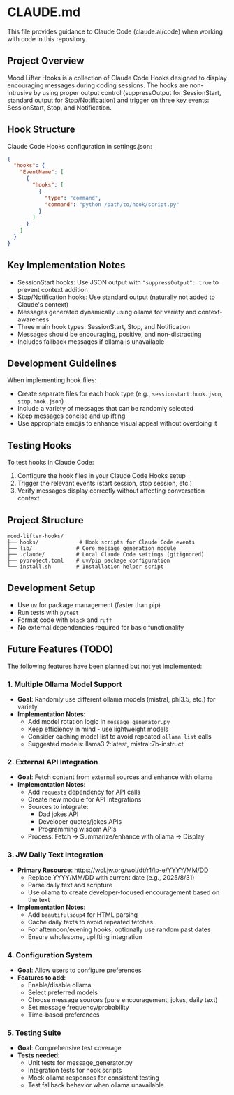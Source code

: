 # CLAUDE.md

This file provides guidance to Claude Code (claude.ai/code) when working with code in this repository.

## Project Overview

Mood Lifter Hooks is a collection of Claude Code Hooks designed to display encouraging messages during coding sessions. The hooks are non-intrusive by using proper output control (suppressOutput for SessionStart, standard output for Stop/Notification) and trigger on three key events: SessionStart, Stop, and Notification.

## Hook Structure

Claude Code Hooks configuration in settings.json:
```json
{
  "hooks": {
    "EventName": [
      {
        "hooks": [
          {
            "type": "command",
            "command": "python /path/to/hook/script.py"
          }
        ]
      }
    ]
  }
}
```

## Key Implementation Notes

- SessionStart hooks: Use JSON output with `"suppressOutput": true` to prevent context addition
- Stop/Notification hooks: Use standard output (naturally not added to Claude's context)
- Messages generated dynamically using ollama for variety and context-awareness
- Three main hook types: SessionStart, Stop, and Notification
- Messages should be encouraging, positive, and non-distracting
- Includes fallback messages if ollama is unavailable

## Development Guidelines

When implementing hook files:
- Create separate files for each hook type (e.g., `sessionstart.hook.json`, `stop.hook.json`)
- Include a variety of messages that can be randomly selected
- Keep messages concise and uplifting
- Use appropriate emojis to enhance visual appeal without overdoing it

## Testing Hooks

To test hooks in Claude Code:
1. Configure the hook files in your Claude Code Hooks setup
2. Trigger the relevant events (start session, stop session, etc.)
3. Verify messages display correctly without affecting conversation context

## Project Structure

```
mood-lifter-hooks/
├── hooks/             # Hook scripts for Claude Code events
├── lib/              # Core message generation module
├── .claude/          # Local Claude Code settings (gitignored)
├── pyproject.toml    # uv/pip package configuration
└── install.sh        # Installation helper script
```

## Development Setup

- Use `uv` for package management (faster than pip)
- Run tests with `pytest`
- Format code with `black` and `ruff`
- No external dependencies required for basic functionality

## Future Features (TODO)

The following features have been planned but not yet implemented:

### 1. Multiple Ollama Model Support
- **Goal**: Randomly use different ollama models (mistral, phi3.5, etc.) for variety
- **Implementation Notes**:
  - Add model rotation logic in `message_generator.py`
  - Keep efficiency in mind - use lightweight models
  - Consider caching model list to avoid repeated `ollama list` calls
  - Suggested models: llama3.2:latest, mistral:7b-instruct

### 2. External API Integration
- **Goal**: Fetch content from external sources and enhance with ollama
- **Implementation Notes**:
  - Add `requests` dependency for API calls
  - Create new module for API integrations
  - Sources to integrate:
    - Dad jokes API
    - Developer quotes/jokes APIs
    - Programming wisdom APIs
  - Process: Fetch → Summarize/enhance with ollama → Display

### 3. JW Daily Text Integration
- **Primary Resource**: https://wol.jw.org/wol/dt/r1/lp-e/YYYY/MM/DD
  - Replace YYYY/MM/DD with current date (e.g., 2025/8/31)
  - Parse daily text and scripture
  - Use ollama to create developer-focused encouragement based on the text
- **Implementation Notes**:
  - Add `beautifulsoup4` for HTML parsing
  - Cache daily texts to avoid repeated fetches
  - For afternoon/evening hooks, optionally use random past dates
  - Ensure wholesome, uplifting integration

### 4. Configuration System
- **Goal**: Allow users to configure preferences
- **Features to add**:
  - Enable/disable ollama
  - Select preferred models
  - Choose message sources (pure encouragement, jokes, daily text)
  - Set message frequency/probability
  - Time-based preferences

### 5. Testing Suite
- **Goal**: Comprehensive test coverage
- **Tests needed**:
  - Unit tests for message_generator.py
  - Integration tests for hook scripts
  - Mock ollama responses for consistent testing
  - Test fallback behavior when ollama unavailable